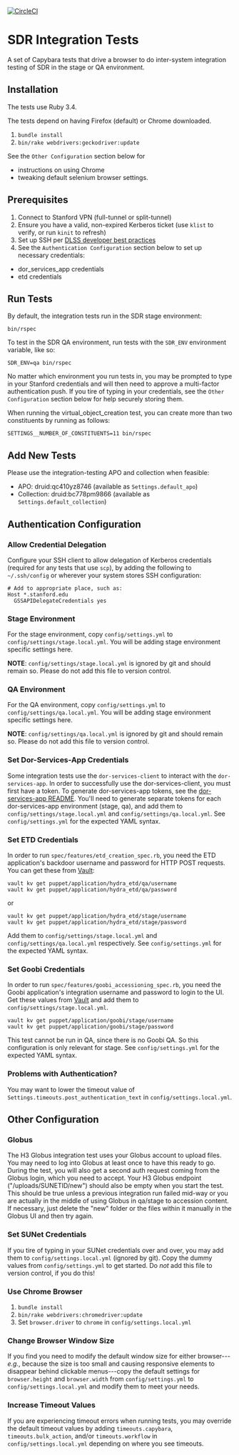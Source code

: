 [![CircleCI](https://circleci.com/gh/sul-dlss/infrastructure-integration-test/tree/main.svg?style=svg)](https://circleci.com/gh/sul-dlss/infrastructure-integration-test/tree/main)

# SDR Integration Tests

A set of Capybara tests that drive a browser to do inter-system integration testing of SDR in the stage or QA environment.

## Installation

The tests use Ruby 3.4.

The tests depend on having Firefox (default) or Chrome downloaded.

1. `bundle install`
1. `bin/rake webdrivers:geckodriver:update`

See the `Other Configuration` section below for
- instructions on using Chrome
- tweaking default selenium browser settings.

## Prerequisites

1. Connect to Stanford VPN (full-tunnel or split-tunnel)
1. Ensure you have a valid, non-expired Kerberos ticket (use `klist` to verify, or run `kinit` to refresh)
1. Set up SSH per [DLSS developer best practices](https://github.com/sul-dlss/DeveloperPlaybook/blob/main/best-practices/ssh_configuration.md)
1. See the `Authentication Configuration` section below to set up necessary credentials:
- dor_services_app credentials
- etd credentials

## Run Tests

By default, the integration tests run in the SDR stage environment:

`bin/rspec`

To test in the SDR QA environment, run tests with the `SDR_ENV` environment variable, like so:

```shell
SDR_ENV=qa bin/rspec
```

No matter which environment you run tests in, you may be prompted to type in your Stanford credentials and will then need to approve a multi-factor authentication push. If you tire of typing in your credentials, see the `Other Configuration` section below for help securely storing them.

When running the virtual_object_creation test, you can create more than two constituents by running as follows:

`SETTINGS__NUMBER_OF_CONSTITUENTS=11 bin/rspec`

## Add New Tests

Please use the integration-testing APO and collection when feasible:

* APO: druid:qc410yz8746 (available as `Settings.default_apo`)
* Collection: druid:bc778pm9866 (available as `Settings.default_collection`)

## Authentication Configuration

### Allow Credential Delegation

Configure your SSH client to allow delegation of Kerberos credentials (required for any tests that use `scp`), by adding the following to `~/.ssh/config` or wherever your system stores SSH configuration:

```
# Add to appropriate place, such as:
Host *.stanford.edu
  GSSAPIDelegateCredentials yes
```

### Stage Environment

For the stage environment, copy `config/settings.yml` to `config/settings/stage.local.yml`.  You will be adding stage environment specific settings here.

**NOTE**: `config/settings/stage.local.yml` is ignored by git and should remain so. Please do not add this file to version control.

### QA Environment

For the QA environment, copy `config/settings.yml` to `config/settings/qa.local.yml`.  You will be adding stage environment specific settings here.

**NOTE**: `config/settings/qa.local.yml` is ignored by git and should remain so. Please do not add this file to version control.

### Set Dor-Services-App Credentials

Some integration tests use the `dor-services-client` to interact with the `dor-services-app`. In order to successfully use the dor-services-client, you must first have a token. To generate dor-services-app tokens, see the [dor-services-app README](https://github.com/sul-dlss/dor-services-app#authentication). You'll need to generate separate tokens for each dor-services-app environment (stage, qa), and add them to `config/settings/stage.local.yml` and `config/settings/qa.local.yml`.  See `config/settings.yml` for the expected YAML syntax.

### Set ETD Credentials

In order to run `spec/features/etd_creation_spec.rb`, you need the ETD application's backdoor username and password for HTTP POST requests. You can get these from [Vault](https://consul.stanford.edu/display/systeam/Vault+for+Developers):

```shell
vault kv get puppet/application/hydra_etd/qa/username
vault kv get puppet/application/hydra_etd/qa/password
```

or

```shell
vault kv get puppet/application/hydra_etd/stage/username
vault kv get puppet/application/hydra_etd/stage/password
```

Add them to `config/settings/stage.local.yml` and `config/settings/qa.local.yml` respectively.  See `config/settings.yml` for the expected YAML syntax.

### Set Goobi Credentials

In order to run `spec/features/goobi_accessioning_spec.rb`, you need the Goobi application's integration username and password to login to the UI. Get these values from [Vault](https://consul.stanford.edu/display/systeam/Vault+for+Developers) and add them to `config/settings/stage.local.yml`.

```shell
vault kv get puppet/application/goobi/stage/username
vault kv get puppet/application/goobi/stage/password
```

This test cannot be run in QA, since there is no Goobi QA. So this configuration is only relevant for stage. See `config/settings.yml` for the expected YAML syntax.

### Problems with Authentication?

You may want to lower the timeout value of `Settings.timeouts.post_authentication_text` in `config/settings.local.yml`.

## Other Configuration

### Globus

The H3 Globus integration test uses your Globus account to upload files.  You may need to log into Globus at least once to have this ready to go.  During the test, you will also get a second auth request coming from the Globus login, which you need to accept.  Your H3 Globus endpoint ("/uploads/SUNETID/new") should also be empty when you start the test.  This should be true unless a previous integration run failed mid-way or you are actually in the middle of using Globus in qa/stage to accession content.  If necessary, just delete the "new" folder or the files within it manually in the Globus UI and then try again.

### Set SUNet Credentials

If you tire of typing in your SUNet credentials over and over, you may add them to `config/settings.local.yml` (ignored by git). Copy the dummy values from `config/settings.yml` to get started. Do *not* add this file to version control, if you do this!

### Use Chrome Browser

1. `bundle install`
1. `bin/rake webdrivers:chromedriver:update`
1. Set `browser.driver` to `chrome` in `config/settings.local.yml`

### Change Browser Window Size

If you find you need to modify the default window size for either browser---*e.g.*, because the size is too small and causing responsive elements to disappear behind clickable menus---copy the default settings for `browser.height` and `browser.width` from `config/settings.yml` to `config/settings.local.yml` and modify them to meet your needs.

### Increase Timeout Values

If you are experiencing timeout errors when running tests, you may override the default timeout values by adding `timeouts.capybara`, `timeouts.bulk_action`, and/or `timeouts.workflow` in `config/settings.local.yml` depending on where you see timeouts.
